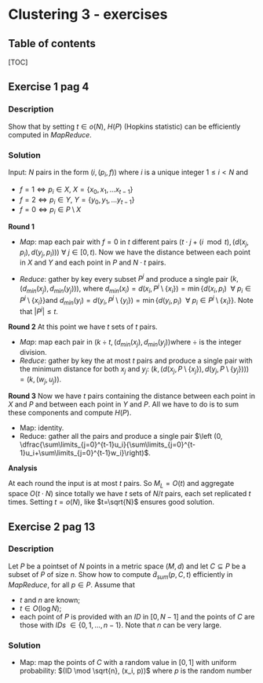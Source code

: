 # Clustering 3 - exercises

## Table of contents

[TOC]

## Exercise 1 pag 4

### Description

Show that by setting $t ∈ o(N)$, $H(P)$ (Hopkins statistic) can be efficiently computed in *MapReduce*.

### Solution

Input: $N$ pairs in the form $(i, (p_i, f))$ where $i$ is a unique integer $1 \le i < N$ and

- $f=1 \iff p_i\in X​$, $X=\{x_0,x_1,...x_{t-1}\}​$
- $f=2 \iff p_i\in Y​$, $Y=\{y_0,y_1,...y_{t-1}\}​$
- $f=0 \iff p_i\in P\setminus X$

**Round 1**

- *Map*: map each pair with $f=0​$ in $t​$ different pairs $(t\cdot j +(i\mod{t}), (d(x_j, p_i),d(y_j,p_i)))~\forall~j\in [0,t)​$.
  Now we have the distance between each point in $X​$ and $Y​$ and each point in $P​$ and $N\cdot t​$ pairs.

- *Reduce*: gather by key every subset $P^j​$ and produce a single pair $(k, (d_{min}(x_j), d_{min}(y_j)))​$, where $d_{min}(x_i)=d(x_i,P^j\setminus \{x_i\})=\min{\{d(x_i,p_i)~~\forall~p_i\in P^j\setminus \{x_i\}\}}​$ and $d_{min}(y_i)=d(y_i,P^j\setminus \{y_i\})=\min{\{d(y_i,p_i)~~\forall~p_i\in P^j\setminus \{x_i\}\}}​$.
  Note that $|P^j|\le t​$.

**Round 2**
At this point we have $t$ sets of $t​$ pairs.

- *Map*: map each pair in $(k \div t, (d_{min}(x_j), d_{min}(y_j))​$ where $\div​$ is the integer division.
- *Reduce*: gather by key the at most $t​$ pairs and produce a single pair with the minimum distance for both $x_j​$ and $y_j​$:  $(k, (d(x_j,P\setminus \{x_j\}), d(y_j,P\setminus \{y_j\})))=(k, (w_j, u_j))​$.

**Round 3**
Now we have $t$ pairs containing the distance between each point in $X$ and $P$ and between each point in $Y$ and $P$. All we have to do is to sum these components and compute $H(P)$.

- Map: identity.
- Reduce: gather all the pairs and produce a single pair $\left (0, \dfrac{\sum\limits_{j=0}^{t-1}u_i}{\sum\limits_{j=0}^{t-1}u_i+\sum\limits_{j=0}^{t-1}w_i}\right)$.

**Analysis**

At each round the input is at most $t$ pairs. So $M_L=O(t)$ and aggregate space $O(t\cdot N)$ since totally we have $t$ sets of $N/t$ pairs, each set replicated $t$ times.
Setting $t=o(N)$, like $t=\sqrt{N}$ ensures good solution.



## Exercise 2 pag 13

### Description

Let $P$ be a pointset of $N$ points in a metric space $(M, d)$ and let $C ⊆ P$ be a subset of $P$ of size $n$. Show how to compute $\tilde{d}_{sum} (p, C , t)$ efficiently in *MapReduce*, for all $p \in P$. Assume that

- $t$ and $n$ are known;
- $t ∈ O(\log{N})​$;
- each point of $P$ is provided with an *ID* in $[0, N − 1]$ and the points of $C$ are those with *IDs* $\in \{0, 1, . . . , n− 1\}$.
  Note that $n$ can be very large.

### Solution

- Map: map the points of $C$ with a random value in $[0,1]$ with uniform probability: $(ID \mod \sqrt{n}, (x_i, p))$ where $p$ is the random number

